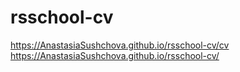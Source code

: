 # rsschool-cv
https://AnastasiaSushchova.github.io/rsschool-cv/cv
https://AnastasiaSushchova.github.io/rsschool-cv/
